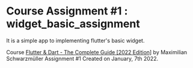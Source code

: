 # Course Assignment #1 : widget_basic_assignment

It is a simple app to implementing flutter's basic widget.

Course [Flutter & Dart - The Complete Guide [2022 Edition]](https://www.udemy.com/course/learn-flutter-dart-to-build-ios-android-apps) by Maximilian Schwarzmüller
Assignment #1
Created on January, 7th 2022.

